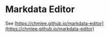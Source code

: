 # Markdata Editor

See [https://chmlee.github.io/markdata-editor](https://chmlee.github.io/markdata-editor)
